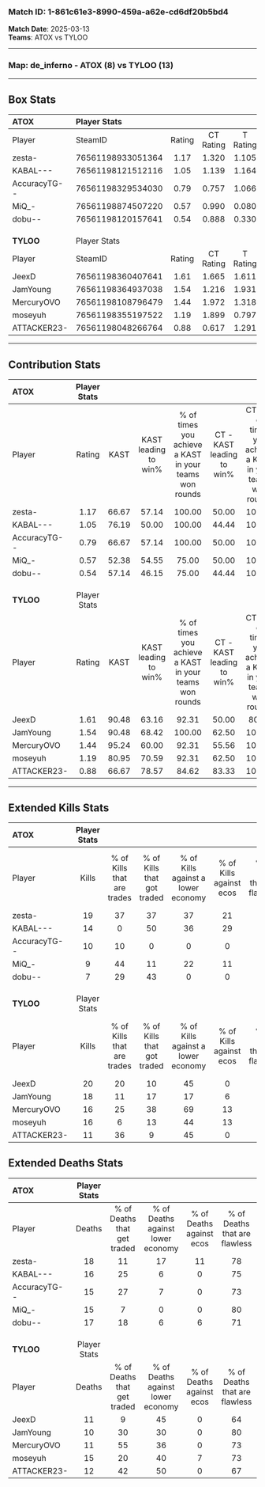 ### Match ID: 1-861c61e3-8990-459a-a62e-cd6df20b5bd4  
**Match Date**: 2025-03-13  
**Teams**: ATOX vs TYLOO  

---  

### **Map**: de_inferno - ATOX (8) vs TYLOO (13)  
---  

## Box Stats  

| **ATOX**     | Player Stats      |        |           |          |       |      |       |         |        |      |     |
| :- | :- | :-: | :-: | :-: | :-: | :-: | :-: | :-: | :-: | :-: | :-: |
| Player       | SteamID           | Rating | CT Rating | T Rating | KAST  | ADR  | Kills | Assists | Deaths | K/D  | HS% |
| zesta-       | 76561198933051364 |  1.17  |   1.320   |  1.105   | 66.67 | 91.4 |  19   |    1    |   18   | 1.06 | 57  |
| KABAL---     | 76561198121512116 |  1.05  |   1.139   |  1.164   | 76.19 | 77.0 |  14   |    3    |   16   | 0.88 | 64  |
| AccuracyTG-- | 76561198329534030 |  0.79  |   0.757   |  1.066   | 66.67 | 57.6 |  10   |    5    |   15   | 0.67 | 80  |
| MiQ_-        | 76561198874507220 |  0.57  |   0.990   |  0.080   | 52.38 | 39.3 |   9   |    3    |   15   | 0.60 | 44  |
| dobu--       | 76561198120157641 |  0.54  |   0.888   |  0.330   | 57.14 | 57.4 |   7   |    4    |   17   | 0.41 | 71  |
|              |                   |        |           |          |       |      |       |         |        |      |     |
|              |                   |        |           |          |       |      |       |         |        |      |     |
|              |                   |        |           |          |       |      |       |         |        |      |     |
| **TYLOO**    | Player Stats      |        |           |          |       |      |       |         |        |      |     |
| Player       | SteamID           | Rating | CT Rating | T Rating | KAST  | ADR  | Kills | Assists | Deaths | K/D  | HS% |
| JeexD        | 76561198360407641 |  1.61  |   1.665   |  1.611   | 90.48 | 96.7 |  20   |    7    |   11   | 1.82 | 25  |
| JamYoung     | 76561198364937038 |  1.54  |   1.216   |  1.931   | 90.48 | 94.1 |  18   |    6    |   10   | 1.80 | 72  |
| MercuryOVO   | 76561198108796479 |  1.44  |   1.972   |  1.318   | 95.24 | 89.5 |  16   |    4    |   11   | 1.45 | 43  |
| moseyuh      | 76561198355197522 |  1.19  |   1.899   |  0.797   | 80.95 | 75.9 |  16   |    4    |   15   | 1.07 | 68  |
| ATTACKER23-  | 76561198048266764 |  0.88  |   0.617   |  1.291   | 66.67 | 52.9 |  11   |    2    |   12   | 0.92 | 27  |
---  

## Contribution Stats  

| **ATOX**     | Player Stats |       |                      |                                                        |                           |                                                             |                          |                                                            |
| :- | :-: | :-: | :-: | :-: | :-: | :-: | :-: | :-: |
| Player       |    Rating    | KAST  | KAST leading to win% | % of times you achieve a KAST in your teams won rounds | CT - KAST leading to win% | CT - % of times you achieve a KAST in your teams won rounds | T - KAST leading to win% | T - % of times you achieve a KAST in your teams won rounds |
| zesta-       |     1.17     | 66.67 |        57.14         |                         100.00                         |           50.00           |                           100.00                            |          66.67           |                           100.00                           |
| KABAL---     |     1.05     | 76.19 |        50.00         |                         100.00                         |           44.44           |                           100.00                            |          57.14           |                           100.00                           |
| AccuracyTG-- |     0.79     | 66.67 |        57.14         |                         100.00                         |           50.00           |                           100.00                            |          66.67           |                           100.00                           |
| MiQ_-        |     0.57     | 52.38 |        54.55         |                         75.00                          |           50.00           |                           100.00                            |          66.67           |                           50.00                            |
| dobu--       |     0.54     | 57.14 |        46.15         |                         75.00                          |           44.44           |                           100.00                            |          50.00           |                           50.00                            |
|              |              |       |                      |                                                        |                           |                                                             |                          |                                                            |
|              |              |       |                      |                                                        |                           |                                                             |                          |                                                            |
|              |              |       |                      |                                                        |                           |                                                             |                          |                                                            |
| **TYLOO**    | Player Stats |       |                      |                                                        |                           |                                                             |                          |                                                            |
| Player       |    Rating    | KAST  | KAST leading to win% | % of times you achieve a KAST in your teams won rounds | CT - KAST leading to win% | CT - % of times you achieve a KAST in your teams won rounds | T - KAST leading to win% | T - % of times you achieve a KAST in your teams won rounds |
| JeexD        |     1.61     | 90.48 |        63.16         |                         92.31                          |           50.00           |                            80.00                            |          72.73           |                           100.00                           |
| JamYoung     |     1.54     | 90.48 |        68.42         |                         100.00                         |           62.50           |                           100.00                            |          72.73           |                           100.00                           |
| MercuryOVO   |     1.44     | 95.24 |        60.00         |                         92.31                          |           55.56           |                           100.00                            |          63.64           |                           87.50                            |
| moseyuh      |     1.19     | 80.95 |        70.59         |                         92.31                          |           62.50           |                           100.00                            |          77.78           |                           87.50                            |
| ATTACKER23-  |     0.88     | 66.67 |        78.57         |                         84.62                          |           83.33           |                           100.00                            |          75.00           |                           75.00                            |
---  

## Extended Kills Stats  

| **ATOX**     | Player Stats |                            |                            |                                    |                         |                              |                                 |                                       |                    |           |
| :- | :-: | :-: | :-: | :-: | :-: | :-: | :-: | :-: | :-: | :-: |
| Player       |    Kills     | % of Kills that are trades | % of Kills that got traded | % of Kills against a lower economy | % of Kills against ecos | % of Kills that are flawless | % of Kills that are close duels | % of Kills that are assisted by flash | Pistol Round Kills | AWP Kills |
| zesta-       |      19      |             37             |             37             |                 37                 |           21            |              63              |                0                |                   0                   |         0          |     2     |
| KABAL---     |      14      |             0              |             50             |                 36                 |           29            |              79              |                0                |                   7                   |         0          |     1     |
| AccuracyTG-- |      10      |             10             |             0              |                 0                  |            0            |              70              |                0                |                   0                   |         2          |     3     |
| MiQ_-        |      9       |             44             |             11             |                 22                 |           11            |              89              |                0                |                   0                   |         0          |     1     |
| dobu--       |      7       |             29             |             43             |                 0                  |            0            |              57              |                0                |                  29                   |         0          |     1     |
|              |              |                            |                            |                                    |                         |                              |                                 |                                       |                    |           |
|              |              |                            |                            |                                    |                         |                              |                                 |                                       |                    |           |
|              |              |                            |                            |                                    |                         |                              |                                 |                                       |                    |           |
| **TYLOO**    | Player Stats |                            |                            |                                    |                         |                              |                                 |                                       |                    |           |
| Player       |    Kills     | % of Kills that are trades | % of Kills that got traded | % of Kills against a lower economy | % of Kills against ecos | % of Kills that are flawless | % of Kills that are close duels | % of Kills that are assisted by flash | Pistol Round Kills | AWP Kills |
| JeexD        |      20      |             20             |             10             |                 45                 |            0            |              85              |                5                |                   0                   |         11         |     4     |
| JamYoung     |      18      |             11             |             17             |                 17                 |            6            |              61              |                6                |                  11                   |         1          |     1     |
| MercuryOVO   |      16      |             25             |             38             |                 69                 |           13            |              69              |               13                |                   0                   |         1          |     1     |
| moseyuh      |      16      |             6              |             13             |                 44                 |           13            |              75              |                6                |                  19                   |         0          |     0     |
| ATTACKER23-  |      11      |             36             |             9              |                 45                 |            0            |              91              |                0                |                   9                   |         0          |     2     |
## Extended Deaths Stats  

| **ATOX**     | Player Stats |                             |                                   |                          |                               |                            |                           |               |
| :- | :-: | :-: | :-: | :-: | :-: | :-: | :-: | :-: |
| Player       |    Deaths    | % of Deaths that get traded | % of Deaths against lower economy | % of Deaths against ecos | % of Deaths that are flawless | % of Deaths that are close | % of Deaths while blinded | Deaths to AWP |
| zesta-       |      18      |             11              |                17                 |            11            |              78               |             6              |             0             |       0       |
| KABAL---     |      16      |             25              |                 6                 |            0             |              75               |             6              |             6             |       5       |
| AccuracyTG-- |      15      |             27              |                 7                 |            0             |              73               |             0              |             7             |       3       |
| MiQ_-        |      15      |              7              |                 0                 |            0             |              80               |             0              |            27             |       1       |
| dobu--       |      17      |             18              |                 6                 |            6             |              71               |             18             |             0             |       4       |
|              |              |                             |                                   |                          |                               |                            |                           |               |
|              |              |                             |                                   |                          |                               |                            |                           |               |
|              |              |                             |                                   |                          |                               |                            |                           |               |
| **TYLOO**    | Player Stats |                             |                                   |                          |                               |                            |                           |               |
| Player       |    Deaths    | % of Deaths that get traded | % of Deaths against lower economy | % of Deaths against ecos | % of Deaths that are flawless | % of Deaths that are close | % of Deaths while blinded | Deaths to AWP |
| JeexD        |      11      |              9              |                45                 |            0             |              64               |             0              |             9             |       0       |
| JamYoung     |      10      |             30              |                30                 |            0             |              80               |             0              |            10             |       0       |
| MercuryOVO   |      11      |             55              |                36                 |            0             |              73               |             0              |             0             |       0       |
| moseyuh      |      15      |             20              |                40                 |            7             |              73               |             0              |             7             |       2       |
| ATTACKER23-  |      12      |             42              |                50                 |            0             |              67               |             0              |             0             |       0       |
